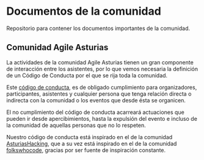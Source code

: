 # Documentos de la comunidad

Repositorio para contener los documentos importantes de la comunidad.

## Comunidad Agile Asturias

La actividades de la comunidad Agile Asturias tienen un gran componente de interacción entre los asistentes, por lo que vemos necesaria la definición de un Código de Conducta por el que se rija toda la comunidad.

Este [código de conducta](https://github.com/agile-asturias/core/blob/master/coc/CODE_OF_CONDUCT.md), es de obligado cumplimiento para organizadores, participantes, asistentes y cualquier persona que tenga relación directa o indirecta con la comunidad o los eventos que desde ésta se organicen.

El no cumplimiento del código de conducta acarreará actuaciones que pueden ir desde apercibimientos, hasta la expulsión del evento e incluso de la comunidad de aquellas personas que no lo respeten.

Nuestro código de conducta está inspirado en el de la comunidad [AsturiasHacking](https://github.com/asturiashacking), que a su vez está inspirado en el de la comunidad [folkswhocode](https://github.com/folkswhocode), gracias por ser fuente de inspiración constante.
